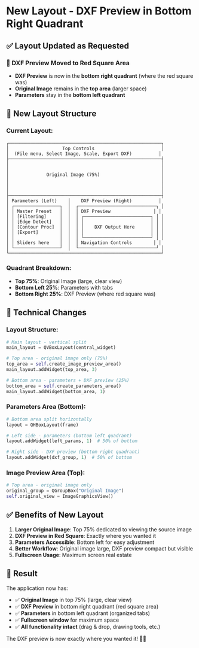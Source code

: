 # New Layout - DXF Preview in Bottom Right Quadrant

## ✅ **Layout Updated as Requested**

### **📍 DXF Preview Moved to Red Square Area**
- **DXF Preview** is now in the **bottom right quadrant** (where the red square was)
- **Original Image** remains in the **top area** (larger space)
- **Parameters** stay in the **bottom left quadrant**

## 🎨 **New Layout Structure**

### **Current Layout:**
```
┌─────────────────────────────────────────────────────────┐
│                    Top Controls                         │
│  (File menu, Select Image, Scale, Export DXF)          │
├─────────────────────────────────────────────────────────┤
│                                                         │
│                                                         │
│              Original Image (75%)                       │
│                                                         │
│                                                         │
│                                                         │
├─────────────────────────────────────────────────────────┤
│ Parameters (Left)    │    DXF Preview (Right)          │
│ ┌─────────────────┐  │  ┌─────────────────────────────┐ │
│ │ Master Preset   │  │  │ DXF Preview                │ │
│ │ [Filtering]     │  │  │ ┌─────────────────────────┐ │ │
│ │ [Edge Detect]   │  │  │ │                         │ │ │
│ │ [Contour Proc]  │  │  │ │    DXF Output Here      │ │ │
│ │ [Export]        │  │  │ │                         │ │ │
│ │                 │  │  │ └─────────────────────────┘ │ │
│ │ Sliders here    │  │  │ Navigation Controls        │ │
│ └─────────────────┘  │  └─────────────────────────────┘ │
└─────────────────────────────────────────────────────────┘
```

### **Quadrant Breakdown:**
- **Top 75%**: Original Image (large, clear view)
- **Bottom Left 25%**: Parameters with tabs
- **Bottom Right 25%**: DXF Preview (where red square was)

## 🔧 **Technical Changes**

### **Layout Structure:**
```python
# Main layout - vertical split
main_layout = QVBoxLayout(central_widget)

# Top area - original image only (75%)
top_area = self.create_image_preview_area()
main_layout.addWidget(top_area, 3)

# Bottom area - parameters + DXF preview (25%)
bottom_area = self.create_parameters_area()
main_layout.addWidget(bottom_area, 1)
```

### **Parameters Area (Bottom):**
```python
# Bottom area split horizontally
layout = QHBoxLayout(frame)

# Left side - parameters (bottom left quadrant)
layout.addWidget(left_params, 1)  # 50% of bottom

# Right side - DXF preview (bottom right quadrant)  
layout.addWidget(dxf_group, 1)  # 50% of bottom
```

### **Image Preview Area (Top):**
```python
# Top area - original image only
original_group = QGroupBox("Original Image")
self.original_view = ImageGraphicsView()
```

## ✅ **Benefits of New Layout**

1. **Larger Original Image**: Top 75% dedicated to viewing the source image
2. **DXF Preview in Red Square**: Exactly where you wanted it
3. **Parameters Accessible**: Bottom left for easy adjustment
4. **Better Workflow**: Original image large, DXF preview compact but visible
5. **Fullscreen Usage**: Maximum screen real estate

## 🎯 **Result**

The application now has:
- ✅ **Original Image** in top 75% (large, clear view)
- ✅ **DXF Preview** in bottom right quadrant (red square area)
- ✅ **Parameters** in bottom left quadrant (organized tabs)
- ✅ **Fullscreen window** for maximum space
- ✅ **All functionality intact** (drag & drop, drawing tools, etc.)

The DXF preview is now exactly where you wanted it! 🎯✨
